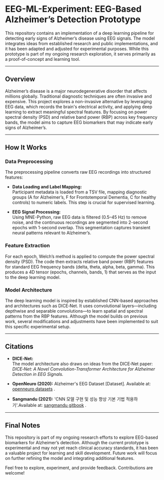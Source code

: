 # EEG-ML-Experiment: EEG-Based Alzheimer’s Detection Prototype

This repository contains an implementation of a deep learning pipeline for detecting early signs of Alzheimer’s disease using EEG signals. The model integrates ideas from established research and public implementations, and it has been adapted and adjusted for experimental purposes. While this prototype is part of my ongoing research exploration, it serves primarily as a proof-of-concept and learning tool.

---

## Overview

Alzheimer’s disease is a major neurodegenerative disorder that affects millions globally. Traditional diagnostic techniques are often invasive and expensive. This project explores a non-invasive alternative by leveraging EEG data, which records the brain's electrical activity, and applying deep learning to extract meaningful spectral features. By focusing on power spectral density (PSD) and relative band power (RBP) across key frequency bands, the model aims to capture EEG biomarkers that may indicate early signs of Alzheimer’s.

---

## How It Works

### Data Preprocessing

The preprocessing pipeline converts raw EEG recordings into structured features:
- **Data Loading and Label Mapping:**  
  Participant metadata is loaded from a TSV file, mapping diagnostic groups (A for Alzheimer’s, F for Frontotemporal Dementia, C for healthy controls) to numeric labels. This step is crucial for supervised learning.
  
- **EEG Signal Processing:**  
  Using MNE-Python, raw EEG data is filtered (0.5–45 Hz) to remove noise, and the continuous recordings are segmented into 2-second epochs with 1-second overlap. This segmentation captures transient neural patterns relevant to Alzheimer’s.

### Feature Extraction

For each epoch, Welch’s method is applied to compute the power spectral density (PSD). The code then extracts relative band power (RBP) features for standard EEG frequency bands (delta, theta, alpha, beta, gamma). This produces a 4D tensor (epochs, channels, bands, 1) that serves as the input to the deep learning model.

### Model Architecture

The deep learning model is inspired by established CNN-based approaches and architectures such as DICE‑Net. It uses convolutional layers—including depthwise and separable convolutions—to learn spatial and spectral patterns from the RBP features. Although the model builds on previous work, several modifications and adjustments have been implemented to suit this specific experimental setup.

---


## Citations

- **DICE‑Net:**  
  The model architecture also draws on ideas from the DICE‑Net paper:  
  *DICE‑Net: A Novel Convolution-Transformer Architecture for Alzheimer Detection in EEG Signals.*

- **OpenNeuro (2020):**
  Alzheimer's EEG Dataset [Dataset]. Available at: [openneuro datasets](https://doi.org/10.18112/openneuro.ds004504.v1.0.8) .

- **Sangmandu (2021):**
   'CNN 모델 구현 및 성능 향상 기본 기법 적용하기'.Available at: [sangmandu gitbook](https://sangmandu.gitbook.io/til/til_ml/cnn-fundamental/5) .

  
---

## Final Notes

This repository is part of my ongoing research efforts to explore EEG-based biomarkers for Alzheimer’s detection. Although the current prototype is experimental and may not yet reach clinical accuracy standards, it has been a valuable project for learning and skill development. Future work will focus on further refining the model and integrating additional features.

Feel free to explore, experiment, and provide feedback. Contributions are welcome!
